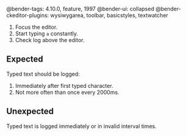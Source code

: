 @bender-tags: 4.10.0, feature, 1997
@bender-ui: collapsed
@bender-ckeditor-plugins: wysiwygarea, toolbar, basicstyles, textwatcher

1. Focus the editor.
1. Start typing `a` constantly.
1. Check log above the editor.

## Expected

Typed text should be logged:

1. Immediately after first typed character.
1. Not more often than once every 2000ms.

## Unexpected

Typed text is logged immediately or in invalid interval times.
